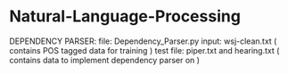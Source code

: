 # Natural-Language-Processing

DEPENDENCY PARSER:
file: Dependency_Parser.py
input: wsj-clean.txt ( contains POS tagged data for training )
test file: piper.txt and hearing.txt ( contains data to implement dependency parser on )
